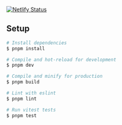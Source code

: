 [![Netlify Status](https://api.netlify.com/api/v1/badges/4ca6d8d6-bede-4ab9-9249-5db19d4e81fa/deploy-status)](https://app.netlify.com/sites/qmacq/deploys)

## Setup

```sh
# Install dependencies
$ pnpm install

# Compile and hot-reload for development
$ pnpm dev

# Compile and minify for production
$ pnpm build

# Lint with eslint
$ pnpm lint

# Run vitest tests
$ pnpm test
```

